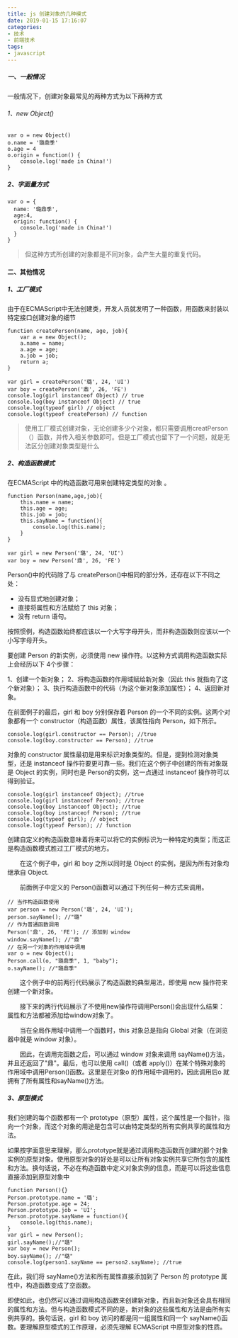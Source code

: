 ```yaml
---
title: js 创建对象的几种模式
date: 2019-01-15 17:16:07
categories:
- 技术
- 前端技术
tags:
- javascript
---
```


##### 一、一般情况
一般情况下，创建对象最常见的两种方式为以下两种方式
###### 1、new Object()
```
var o = new Object()
o.name = '璐鼎季'
o.age = 4
o.origin = function() {
    console.log('made in China!')
}
```
##### 2、字面量方式
```
var o = {
  name: '璐鼎季',
  age:4,
  origin: function() {
    console.log('made in China!')
  }
}
```
> 但这种方式所创建的对象都是不同对象，会产生大量的重复代码。
#### 二、其他情况
##### 1、工厂模式
由于在ECMAScript中无法创建类，开发人员就发明了一种函数，用函数来封装以特定接口创建对象的细节
```
function createPerson(name, age, job){
    var a = new Object();
    a.name = name;
    a.age = age;
    a.job = job;
    return a;
}
```
```
var girl = createPerson('璐', 24, 'UI')
var boy = createPerson('鼎', 26, 'FE')
console.log(girl instanceof Object) // true
console.log(boy instanceof Object) // true
console.log(typeof girl) // object
console.log(typeof createPerson) // function
```
> 使用工厂模式创建对象，无论创建多少个对象，都只需要调用creatPerson（）函数，并传入相关参数即可。但是工厂模式也留下了一个问题，就是无法区分创建对象类型是什么
##### 2、构造函数模式
在ECMAScript 中的构造函数可用来创建特定类型的对象 。
```
function Person(name,age,job){
    this.name = name;
    this.age = age;
    this.job = job;
    this.sayName = function(){
        console.log(this.name);
    }
}
```
```
var girl = new Person('璐', 24, 'UI')
var boy = new Person('鼎', 26, 'FE')
```
Person()中的代码除了与 createPerson()中相同的部分外，还存在以下不同之处：

- 没有显式地创建对象；
- 直接将属性和方法赋给了 this 对象；
- 没有 return 语句。

按照惯例，构造函数始终都应该以一个大写字母开头，而非构造函数则应该以一个小写字母开头。

要创建 Person 的新实例，必须使用 new 操作符。以这种方式调用构造函数实际上会经历以下 4个步骤：

1、创建一个新对象；
2、将构造函数的作用域赋给新对象（因此 this 就指向了这个新对象）；
3、执行构造函数中的代码（为这个新对象添加属性）；
4、返回新对象。

在前面例子的最后，girl 和 boy 分别保存着 Person 的一个不同的实例。这两个对象都有一个 constructor（构造函数）属性，该属性指向 Person，如下所示。
```
console.log(girl.constructor == Person); //true 
console.log(boy.constructor == Person); //true
```

对象的 constructor 属性最初是用来标识对象类型的。但是，提到检测对象类型，还是 instanceof 操作符要更可靠一些。我们在这个例子中创建的所有对象既是 Object 的实例，同时也是 Person的实例，这一点通过 instanceof 操作符可以得到验证。
```
console.log(girl instanceof Object); //true 
console.log(girl instanceof Person); //true 
console.log(boy instanceof Object); //true 
console.log(boy instanceof Person); //true
console.log(typeof girl); // object
console.log(typeof Person); // function
```

创建自定义的构造函数意味着将来可以将它的实例标识为一种特定的类型；而这正是构造函数模式胜过工厂模式的地方。

　　在这个例子中，girl 和 boy 之所以同时是 Object 的实例，是因为所有对象均继承自 Object.

　　前面例子中定义的 Person()函数可以通过下列任何一种方式来调用。
```
// 当作构造函数使用
var person = new Person('璐', 24, 'UI'); 
person.sayName(); //"璐" 
// 作为普通函数调用
Person('鼎', 26, 'FE'); // 添加到 window 
window.sayName(); //"鼎" 
// 在另一个对象的作用域中调用
var o = new Object(); 
Person.call(o, "璐鼎季", 1, "baby"); 
o.sayName(); //"璐鼎季"
```
　　这个例子中的前两行代码展示了构造函数的典型用法，即使用 new 操作符来创建一个新对象。

　　接下来的两行代码展示了不使用new操作符调用Person()会出现什么结果：属性和方法都被添加给window对象了。

　　当在全局作用域中调用一个函数时，this 对象总是指向 Global 对象（在浏览器中就是 window 对象）。

　　因此，在调用完函数之后，可以通过 window 对象来调用 sayName()方法，并且还返回了"鼎"。最后，也可以使用 call()（或者 apply()）在某个特殊对象的作用域中调用Person()函数。这里是在对象o 的作用域中调用的，因此调用后o 就拥有了所有属性和sayName()方法。
##### 3、原型模式
我们创建的每个函数都有一个 prototype（原型）属性，这个属性是一个指针，指向一个对象，而这个对象的用途是包含可以由特定类型的所有实例共享的属性和方法。

如果按字面意思来理解，那么prototype就是通过调用构造函数而创建的那个对象实例的原型对象。使用原型对象的好处是可以让所有对象实例共享它所包含的属性和方法。换句话说，不必在构造函数中定义对象实例的信息，而是可以将这些信息直接添加到原型对象中
```
function Person(){}
Person.prototype.name = '璐';
Person.prototype.age = 24;
Person.prototype.job = 'UI';
Person.prototype.sayName = function(){
    console.log(this.name);
}
var girl = new Person();
girl.sayName();//"璐"
var boy = new Person(); 
boy.sayName(); //"璐" 
console.log(person1.sayName == person2.sayName); //true
```
在此，我们将 sayName()方法和所有属性直接添加到了 Person 的 prototype 属性中，构造函数变成了空函数。

即使如此，也仍然可以通过调用构造函数来创建新对象，而且新对象还会具有相同的属性和方法。但与构造函数模式不同的是，新对象的这些属性和方法是由所有实例共享的。换句话说，girl 和 boy 访问的都是同一组属性和同一个 sayName()函数。要理解原型模式的工作原理，必须先理解 ECMAScript 中原型对象的性质。